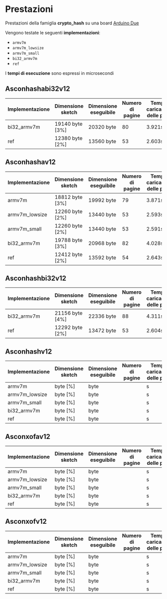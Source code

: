 # Prestazioni

Prestazioni della famiglia **crypto_hash** su una board [Arduino Due](https://docs.arduino.cc/hardware/due)

Vengono testate le seguenti **implementazioni**:
* `armv7m`
* `armv7m_lowsize`
* `armv7m_small`
* `bi32_armv7m`
* `ref`

I **tempi di esecuzione** sono espressi in microsecondi

## Asconhashabi32v12

| Implementazione | Dimensione sketch | Dimensione eseguibile | Numero di pagine | Tempo di caricamento delle pagine |
| --------------- | ----------------- | --------------------- | ---------------- | --------------------------------- |
| bi32_armv7m     | 19140 byte [3%]   | 20320 byte            | 80               | 3.921s                            |
| ref             | 12380 byte [2%]   | 13560 byte            | 53               | 2.603s                            |

## Asconhashav12

| Implementazione | Dimensione sketch | Dimensione eseguibile | Numero di pagine | Tempo di caricamento delle pagine |
| --------------- | ----------------- | --------------------- | ---------------- | --------------------------------- |
| armv7m          | 18812 byte [3%]   | 19992 byte            | 79               | 3.871s                            |
| armv7m_lowsize  | 12260 byte [2%]   | 13440 byte            | 53               | 2.593s                            |
| armv7m_small    | 12260 byte [2%]   | 13440 byte            | 53               | 2.591s                            |
| bi32_armv7m     | 19788 byte [3%]   | 20968 byte            | 82               | 4.028s                            |
| ref             | 12412 byte [2%]   | 13592 byte            | 54               | 2.643s                            |

## Asconhashbi32v12

| Implementazione | Dimensione sketch | Dimensione eseguibile | Numero di pagine | Tempo di caricamento delle pagine |
| --------------- | ----------------- | --------------------- | ---------------- | --------------------------------- |
| bi32_armv7m     | 21156 byte [4%]   | 22336 byte            | 88               | 4.311s                            |
| ref             | 12292 byte [2%]   | 13472 byte            | 53               | 2.604s                            |

## Asconhashv12

| Implementazione | Dimensione sketch | Dimensione eseguibile | Numero di pagine | Tempo di caricamento delle pagine |
| --------------- | ----------------- | --------------------- | ---------------- | --------------------------------- |
| armv7m          |  byte [%]   |  byte            |                | s                            |
| armv7m_lowsize  |  byte [%]   |  byte            |                | s                            |
| armv7m_small    |  byte [%]   |  byte            |                | s                            |
| bi32_armv7m     |  byte [%]   |  byte            |                | s                            |
| ref             |  byte [%]   |  byte            |                | s                            |

## Asconxofav12

| Implementazione | Dimensione sketch | Dimensione eseguibile | Numero di pagine | Tempo di caricamento delle pagine |
| --------------- | ----------------- | --------------------- | ---------------- | --------------------------------- |
| armv7m          |  byte [%]   |  byte            |                | s                            |
| armv7m_lowsize  |  byte [%]   |  byte            |                | s                            |
| armv7m_small    |  byte [%]   |  byte            |                | s                            |
| bi32_armv7m     |  byte [%]   |  byte            |                | s                            |
| ref             |  byte [%]   |  byte            |                | s                            |

## Asconxofv12

| Implementazione | Dimensione sketch | Dimensione eseguibile | Numero di pagine | Tempo di caricamento delle pagine |
| --------------- | ----------------- | --------------------- | ---------------- | --------------------------------- |
| armv7m          |  byte [%]   |  byte            |                | s                            |
| armv7m_lowsize  |  byte [%]   |  byte            |                | s                            |
| armv7m_small    |  byte [%]   |  byte            |                | s                            |
| bi32_armv7m     |  byte [%]   |  byte            |                | s                            |
| ref             |  byte [%]   |  byte            |                | s                            |

